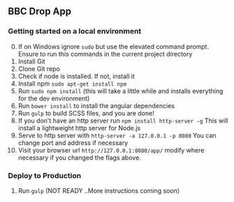 ## BBC Drop App

### Getting started on a local environment

0. If on Windows ignore `sudo` but use the elevated command prompt. Ensure to run this commands in the current project directory
1. Install Git
2. Clone Git repo
3. Check if node is installed. If not, install it
4. Install npm `sudo apt-get install npm`
5. Run `sudo npm install` (this will take a little while and installs everything for the dev environment)
6. Run `bower install` to install the angular dependencies
7. Run `gulp` to build SCSS files, and you are done!
8. If you don't have an http server run  `npm install http-server -g` This will install a lightweight http server for Node.js
9. Serve to http server with `http-server -a 127.0.0.1 -p 8080` You can change port and address if necessary
10. Visit your browser url `http://127.0.0.1:8080/app/` modify where necessary if you changed the flags above.


### Deploy to Production

1. Run `gulp` (NOT READY ..More instructions coming soon)
